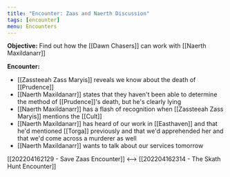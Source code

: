```yaml
---
title: "Encounter: Zaas and Naerth Discussion"
tags: [encounter]
menu: Encounters
---
```

**Objective:** Find out how the [[Dawn Chasers]] can work with [[Naerth Maxildanarr]]

**Encounter:**
- [[Zassteeah Zass Maryis]] reveals we know about the death of [[Prudence]]
- [[Naerth Maxildanarr]] states that they haven't been able to determine the method of [[Prudence]]'s death, but he's clearly lying
- [[Naerth Maxildanarr]] has a flash of recognition when [[Zassteeah Zass Maryis]] mentions the [[Cult]]
- [[Naerth Maxildanarr]] has heard of our work in [[Easthaven]] and that he'd mentioned [[Torga]] previously and that we'd apprehended her and that we'd come across a murderer as well
- [[Naerth Maxildanarr]] wants to talk about our services tomorrow

[[202204162129 - Save Zaas Encounter]] <--> [[202204162314 - The Skath Hunt Encounter]]